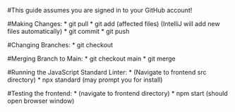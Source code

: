 #This guide assumes you are signed in to your GitHub account!

#Making Changes:
    * git pull
    * git add (affected files) (IntelliJ will add new files automatically)
    * git commit
    * git push

#Changing Branches:
    * git checkout <branch name>

#Merging Branch to Main:
    * git checkout main
    * git merge <branch name>
    
#Running the JavaScript Standard Linter:
    * (Navigate to frontend src directory)
    * npx standard <filename> (may prompt you for install)

#Testing the frontend:
    * (navigate to frontend directory)
    * npm start (should open browser window)